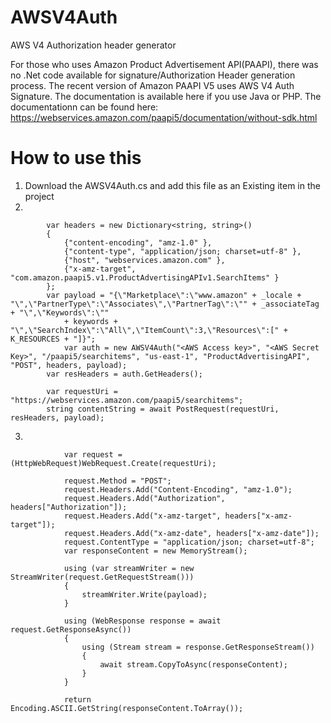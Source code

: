 # AWSV4Auth
AWS V4 Authorization header generator

For those who uses Amazon Product Advertisement API(PAAPI), there was no .Net code available for signature/Authorization Header generation process. The recent version of Amazon PAAPI V5 uses AWS V4 Auth Signature. The documentation is available here if you use Java or PHP. The documentationn can be found here: https://webservices.amazon.com/paapi5/documentation/without-sdk.html

# How to use this
1. Download the AWSV4Auth.cs and add this file as an Existing item in the project
2. 

            var headers = new Dictionary<string, string>()
            {
                {"content-encoding", "amz-1.0" },
                {"content-type", "application/json; charset=utf-8" },
                {"host", "webservices.amazon.com" },
                {"x-amz-target", "com.amazon.paapi5.v1.ProductAdvertisingAPIv1.SearchItems" }
            };
            var payload = "{\"Marketplace\":\"www.amazon" + _locale + "\",\"PartnerType\":\"Associates\",\"PartnerTag\":\"" + _associateTag + "\",\"Keywords\":\""
                + keywords + "\",\"SearchIndex\":\"All\",\"ItemCount\":3,\"Resources\":[" + K_RESOURCES + "]}";
                var auth = new AWSV4Auth("<AWS Access key>", "<AWS Secret Key>", "/paapi5/searchitems", "us-east-1", "ProductAdvertisingAPI", "POST", headers, payload);
            var resHeaders = auth.GetHeaders();

            var requestUri = "https://webservices.amazon.com/paapi5/searchitems";
            string contentString = await PostRequest(requestUri, resHeaders, payload);
3.

                var request = (HttpWebRequest)WebRequest.Create(requestUri);

                request.Method = "POST";
                request.Headers.Add("Content-Encoding", "amz-1.0");
                request.Headers.Add("Authorization", headers["Authorization"]);
                request.Headers.Add("x-amz-target", headers["x-amz-target"]);
                request.Headers.Add("x-amz-date", headers["x-amz-date"]);
                request.ContentType = "application/json; charset=utf-8";
                var responseContent = new MemoryStream();

                using (var streamWriter = new StreamWriter(request.GetRequestStream()))
                {
                    streamWriter.Write(payload);
                }

                using (WebResponse response = await request.GetResponseAsync())
                {
                    using (Stream stream = response.GetResponseStream())
                    {
                        await stream.CopyToAsync(responseContent);
                    }
                }

                return Encoding.ASCII.GetString(responseContent.ToArray());
